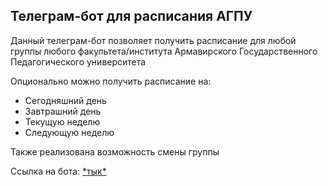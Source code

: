 ## Телеграм-бот для расписания АГПУ

Данный телеграм-бот позволяет получить 
расписание для любой группы любого факультета/института 
Армавирского Государственного Педагогического университета

Опционально можно получить расписание на:
* Сегодняшний день
* Завтрашний день
* Текущую неделю
* Следующую неделю

Также реализована возможность смены группы

Ссылка на бота: [\*тык*](https://t.me/agpu_timetable_bot)
